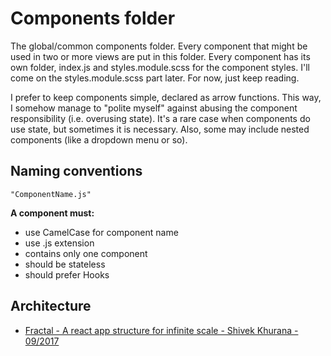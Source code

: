 # Components folder

The global/common components folder. Every component that might be used in two or more views are put in this folder. Every component has its own folder, index.js and styles.module.scss for the component styles. I'll come on the styles.module.scss part later. For now, just keep reading.

I prefer to keep components simple, declared as arrow functions. This way, I somehow manage to "polite myself" against abusing the component responsibility (i.e. overusing state). It's a rare case when components do use state, but sometimes it is necessary. Also, some may include nested components (like a dropdown menu or so).

## Naming conventions

```
"ComponentName.js"
```

**A component must:**

- use CamelCase for component name
- use .js extension
- contains only one component
- should be stateless
- should prefer Hooks

## Architecture

- [Fractal - A react app structure for infinite scale - Shivek Khurana - 09/2017](https://hackernoon.com/fractal-a-react-app-structure-for-infinite-scale-4dab943092af)
